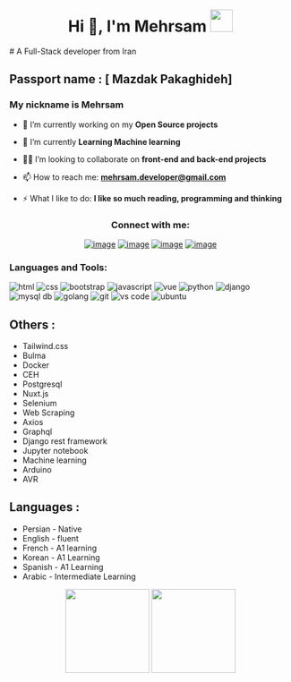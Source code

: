 <h1 align="center">Hi 👋, I'm Mehrsam <img height="40" src="https://emoji.gg/assets/emoji/7333-parrotdance.gif"></h1>
# A Full-Stack developer from Iran

## Passport name : [ Mazdak Pakaghideh]
### My nickname is Mehrsam

- 🔭 I’m currently working on my **Open Source projects**

- 🌱 I’m currently  **Learning Machine learning**

- 🙋‍♂️ I’m looking to collaborate on **front-end and back-end projects**

- 📫 How to reach me: **mehrsam.developer@gmail.com**

- ⚡ What I like to do: **I like so much reading, programming and thinking**

<h3 align="center">Connect with me:</h3>
<div align="center">

[![image](https://img.shields.io/badge/Instagram-E4405F?style=for-the-badge&logo=instagram&logoColor=white)](https://www.instagram.com/i_mehrs4m)
[![image](https://img.shields.io/badge/Gmail-D14836?style=for-the-badge&logo=gmail&logoColor=white)](mailto:mehrsam.developer@gmail.com)
[![image](https://img.shields.io/badge/Twitter-blue?style=for-the-badge&logo=Twitter&logoColor=white)](https://twitter.com/Mehrsam_1111)
[![image](https://img.shields.io/badge/Telegram-blue?style=for-the-badge&logo=Telegram&logoColor=white)](https://t.me/i_mehrsam)

</div>

<h3 align="left">Languages and Tools:</h3>
<p align="left">
<img src="https://img.icons8.com/color/48/000000/html-5.png" alt="html" />
<img src="https://img.icons8.com/color/48/000000/css3.png" alt="css" />
<img src="https://img.icons8.com/color/48/000000/bootstrap.png" alt="bootstrap" />
<img src="https://img.icons8.com/color/48/000000/javascript.png" alt="javascript" />
<img src="https://img.icons8.com/color/48/000000/vue-js.png" alt="vue" />
<img src="https://img.icons8.com/color/48/000000/python.png" alt="python" />
<img src="https://img.icons8.com/material/48/0C4B33/django.png" alt="django" />
<img src="https://img.icons8.com/color/48/000000/mysql-logo.png" alt="mysql db" />
<img src="https://img.icons8.com/color/48/000000/golang.png" alt="golang" />
<img src="https://img.icons8.com/color/48/000000/git.png" alt="git" />
<img src="https://img.icons8.com/color/48/000000/visual-studio-code-2019.png" alt="vs code"/>
<img src="https://img.icons8.com/color/48/000000/ubuntu--v1.png" alt="ubuntu"/>

</p>

## Others :
<ul>
  <li>Tailwind.css</li>
  <li>Bulma</li>
  <li>Docker</li>
  <li>CEH</li>
  <li>Postgresql</li>
  <li>Nuxt.js</li>
  <li>Selenium</li>
  <li>Web Scraping</li>
  <li>Axios</li>
  <li>Graphql</li>
  <li>Django rest framework</li>
  <li>Jupyter notebook</li>
  <li>Machine learning</li>
  <li>Arduino</li>
  <li>AVR</li>
</ul>

## Languages :
<ul>
  <li>Persian - Native</li>
  <li>English - fluent </li>
  <li>French - A1 learning</li>
  <li>Korean - A1 Learning</li>
  <li>Spanish - A1 Learning</li>
  <li>Arabic - Intermediate Learning</li>

</ul>




<p align= "center">
  <img height= "150" src="https://github-readme-stats.vercel.app/api?username=Mehrsam1111&theme=react&show_icons=true&include_all_commits=true" />
  <img height= "150" src="https://github-readme-stats.vercel.app/api/top-langs/?username=Mehrsam1111&theme=react&layout=compact" />
</p>

